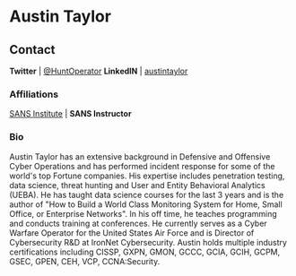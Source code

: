 # Austin Taylor

## Contact
**Twitter** | [@HuntOperator](https://twitter.com/HuntOperator)
**LinkedIN** | [austintaylor](https://www.linkedin.com/in/austintaylor/)

### Affiliations
[SANS Institute](http://www.sans.org) | **SANS Instructor**

### Bio
 
Austin Taylor has an extensive background in Defensive and Offensive Cyber Operations and has performed incident response for some of the world's top Fortune companies. His expertise includes penetration testing, data science, threat hunting and User and Entity Behavioral Analytics (UEBA). He has taught data science courses for the last 3 years and is the author of "How to Build a World Class Monitoring System for Home, Small Office, or Enterprise Networks". In his off time, he teaches programming and conducts training at conferences. He currently serves as a Cyber Warfare Operator for the United States Air Force and is Director of Cybersecurity R&D at IronNet Cybersecurity. Austin holds multiple industry certifications including CISSP, GXPN, GMON, GCCC, GCIA, GCIH, GCPM, GSEC, GPEN, CEH, VCP, CCNA:Security.